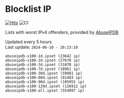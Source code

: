 # Blocklist IP

[![Hits](https://hits.seeyoufarm.com/api/count/incr/badge.svg?url=https%3A%2F%2Fgithub.com%2Fborestad%2Fblocklist-ip%2F&count_bg=%2379C83D&title_bg=%23555555&icon=&icon_color=%23E7E7E7&title=hits&edge_flat=false)](https://hits.seeyoufarm.com)  ![CI](https://img.shields.io/github/workflow/status/borestad/blocklist-ip/CI?style=flat-square)

Lists with worst IPv4 offenders, provided by [AbuseIPDB](https://www.abuseipdb.com/)

<!-- FOOTER-PLACEHOLDER -->
Updated every 5 hours<br>
Last update: `2024-06-10 - 20:23:10`
```
abuseipdb-s100-1d.ipset (23642 ip)
abuseipdb-s100-2d.ipset (27670 ip)
abuseipdb-s100-3d.ipset (31070 ip)
abuseipdb-s100-7d.ipset (38961 ip)
abuseipdb-s100-30d.ipset (59881 ip)
abuseipdb-s100-60d.ipset (81483 ip)
abuseipdb-s100-90d.ipset (105955 ip)
abuseipdb-s100-120d.ipset (126912 ip)
abuseipdb-s100-all.ipset (554097 ip)
```
